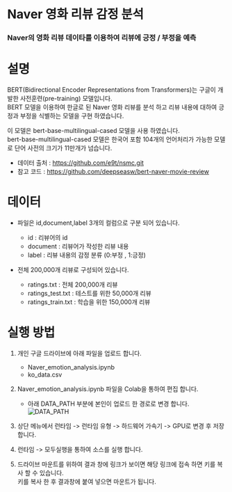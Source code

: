 #  **Naver 영화 리뷰 감정 분석**
### Naver의 영화 리뷰 데이타를 이용하여 리뷰에 긍정 / 부정을 예측

# **설명**
BERT(Bidirectional Encoder Representations from Transformers)는 구글이 개발한 사전훈련(pre-training) 모델입니다.  
BERT 모델을 이용하여 한글로 된 Naver 영화 리뷰를 분석 하고 리뷰 내용에 대하여 긍정과 부정을 식별하는 모델을 구현 하였습니다.

이 모델은 bert-base-multilingual-cased 모델을 사용 하였습니다.  
bert-base-multilingual-cased 모델은 한국어 포함 104개의 언어처리가 가능한 모델로 단어 사전의 크기가 11만개가 넘습니다.

- 데이터 출처 : https://github.com/e9t/nsmc.git
- 참고 코드 : https://github.com/deepseasw/bert-naver-movie-review

# **데이터**
 - 파일은 id,document,label 3개의 컬럼으로 구분 되어 있습니다.
    - id : 리뷰어의 id
    - document : 리뷰어가 작성한 리뷰 내용
    - label : 리뷰 내용의 감정 분류 (0:부정 , 1:긍정)
  
  - 전체 200,000개 리뷰로 구성되어 있습니다.
    - ratings.txt : 전체 200,000개 리뷰
    - ratings_test.txt : 테스트를 위한 50,000개 리뷰
    - ratings_train.txt : 학습을 위한 150,000개 리뷰

# **실행 방법**
1.   개인 구글 드라이브에 아래 파일을 업로드 합니다. 

     * Naver_emotion_analysis.ipynb 
     * ko_data.csv 

2.   Naver_emotion_analysis.ipynb 파일을 Colab을 통하여 편집 합니다. 

     * 아래 DATA_PATH 부분에 본인이 업로드 한 경로로 변경 합니다. 
    ![DATA_PATH](https://user-images.githubusercontent.com/76559418/103089424-403ccb80-4631-11eb-8fb4-a97333a9c67f.JPG)
    
3. 상단 메뉴에서 런타임 -> 런타임 유형 -> 하드웨어 가속기 -> GPU로 변경 후 저장 합니다.

4. 런타임 -> 모두실행을 통하여 소스를 실행 합니다.

5. 드라이브 마운트를 위하여 결과 창에 링크가 보이면 해당 링크에 접속 하면 키를 복사 할 수 있습니다.   
   키를 복사 한 후 결과창에 붙여 넣으면 마운트가 됩니다.

